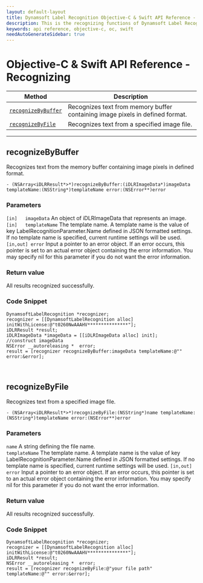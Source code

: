 ```yaml
---
layout: default-layout
title: Dynamsoft Label Recognition Objective-C & Swift API Reference - Recognizing
description: This is the recognizing functions of Dynamsoft Label Recognition for Objective-C & Swift API Reference.
keywords: api reference, objective-c, oc, swift
needAutoGenerateSidebar: true
---
```


# Objective-C & Swift API Reference - Recognizing

| Method               | Description |
|----------------------|-------------|
  | [`recognizeByBuffer`](#recognizebybuffer) | Recognizes text from memory buffer containing image pixels in defined format. |
  | [`recognizeByFile`](#recognizebyfile) | Recognizes text from a specified image file. |

---

## recognizeByBuffer
Recognizes text from the memory buffer containing image pixels in defined format.

```objc
- (NSArray<iDLRResult*>*)recognizeByBuffer:(iDLRImageData*)imageData templateName:(NSString*)templateName error:(NSError**)error
```   
   
### Parameters
`[in]	imageData` An object of iDLRImageData that represents an image.  
`[in]	templateName` The template name. A template name is the value of key LabelRecognitionParameter.Name defined in JSON formatted settings. If no template name is specified, current runtime settings will be used.
`[in,out] error` Input a pointer to an error object. If an error occurs, this pointer is set to an actual error object containing the error information. You may specify nil for this parameter if you do not want the error information.

### Return value
All results recognized successfully.

### Code Snippet
```objc
DynamsoftLabelRecognition *recognizer;
recognizer = [[DynamsoftLabelRecognition alloc] initWithLicense:@"t0260NwAAAHV***************"];
iDLRResult *result;
iDLRImageData *imageData = [[iDLRImageData alloc] init];
//construct imageData
NSError __autoreleasing *  error;
result = [recognizer recognizeByBuffer:imageData templateName:@"" error:&error];
```

&nbsp;


## recognizeByFile
Recognizes text from a specified image file.

```objc
- (NSArray<iDLRResult*>*)recognizeByFile:(NSString*)name templateName:(NSString*)templateName error:(NSError**)error
```   
   
### Parameters
`name` A string defining the file name.  
`templateName` The template name. A template name is the value of key LabelRecognitionParameter.Name defined in JSON formatted settings. If no template name is specified, current runtime settings will be used.
`[in,out] error` Input a pointer to an error object. If an error occurs, this pointer is set to an actual error object containing the error information. You may specify nil for this parameter if you do not want the error information.

### Return value
All results recognized successfully.


### Code Snippet
```objc
DynamsoftLabelRecognition *recognizer;
recognizer = [[DynamsoftLabelRecognition alloc] initWithLicense:@"t0260NwAAAHV***************"];
iDLRResult *result;
NSError __autoreleasing *  error;
result = [recognizer recognizeByFile:@"your file path" templateName:@"" error:&error];
```

&nbsp;


